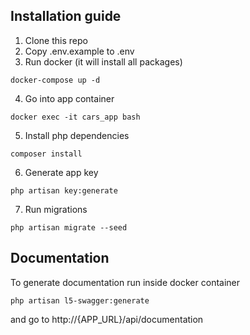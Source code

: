 ## Installation guide

1. Clone this repo
2. Copy .env.example to .env
3. Run docker (it will install all packages)
````
docker-compose up -d
````
4. Go into app container
````
docker exec -it cars_app bash
````
5. Install php dependencies
````
composer install
````
6. Generate app key
````
php artisan key:generate
````
7. Run migrations
````
php artisan migrate --seed
````

## Documentation

To generate documentation run inside docker container
````
php artisan l5-swagger:generate
````
and go to http://{APP_URL}/api/documentation
